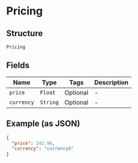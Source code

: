 
# Pricing

## Structure

`Pricing`

## Fields

| Name | Type | Tags | Description |
|  --- | --- | --- | --- |
| `price` | `Float` | Optional | - |
| `currency` | `String` | Optional | - |

## Example (as JSON)

```json
{
  "price": 243.96,
  "currency": "currency6"
}
```


